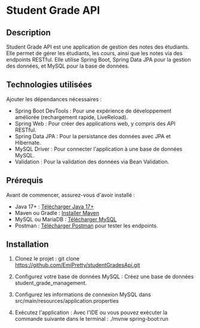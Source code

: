 # Student Grade API

## Description

Student Grade API est une application de gestion des notes des étudiants. Elle permet de gérer les étudiants, les cours, ainsi que les notes via des endpoints RESTful. Elle utilise Spring Boot, Spring Data JPA pour la gestion des données, et MySQL pour la base de données.

## Technologies utilisées

 Ajouter les dépendances nécessaires :
   - Spring Boot DevTools : Pour une expérience de développement améliorée (rechargement rapide, LiveReload).
   - Spring Web : Pour créer des applications web, y compris des API RESTful.
   - Spring Data JPA : Pour la persistance des données avec JPA et Hibernate.
   - MySQL Driver : Pour connecter l'application à une base de données MySQL.
   - Validation : Pour la validation des données via Bean Validation.

## Prérequis

Avant de commencer, assurez-vous d'avoir installé :

- Java 17+ : [Télécharger Java 17+](https://www.oracle.com/java/technologies/javase-jdk17-downloads.html)
- Maven ou Gradle : [Installer Maven](https://maven.apache.org/install.html)
- MySQL ou MariaDB : [Télécharger MySQL](https://dev.mysql.com/downloads/installer/)
- Postman : [Télécharger Postman](https://www.postman.com/) pour tester les endpoints.

## Installation

1. Clonez le projet :
   git clone https://github.com/EmiPretty/studentGradesApi.git

2. Configurez votre base de données MySQL :
Créez une base de données student_grade_management.

3. Configurez les informations de connexion MySQL dans src/main/resources/application.properties

4. Exécutez l'application :
Avec l'IDE ou vous pouvez exécuter la commande suivante dans le terminal :
./mvnw spring-boot:run
